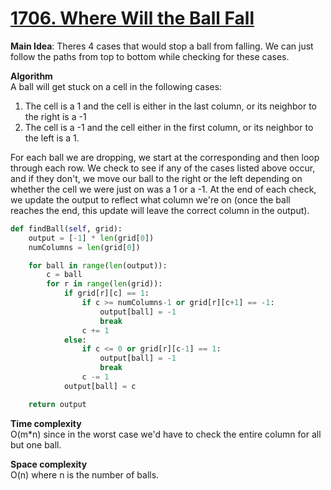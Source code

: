 # [1706. Where Will the Ball Fall](https://leetcode.com/problems/where-will-the-ball-fall/)

**Main Idea**: Theres 4 cases that would stop a ball from falling. We can just follow the paths from top to bottom while checking for these cases.

**Algorithm**  
A ball will get stuck on a cell in the following cases:

1. The cell is a 1 and the cell is either in the last column, or its neighbor to the right is a -1
2. The cell is a -1 and the cell either in the first column, or its neighbor to the left is a 1.

For each ball we are dropping, we start at the corresponding and then loop through each row. We check to see if any of the cases listed above occur, and if they don't, we move our ball to the right or the left depending on whether the cell we were just on was a 1 or a -1. At the end of each check, we update the output to reflect what column we're on (once the ball reaches the end, this update will leave the correct column in the output).

```python
def findBall(self, grid):
    output = [-1] * len(grid[0])
    numColumns = len(grid[0])

    for ball in range(len(output)):
        c = ball
        for r in range(len(grid)):
            if grid[r][c] == 1:
                if c >= numColumns-1 or grid[r][c+1] == -1:
                    output[ball] = -1
                    break
                c += 1
            else:
                if c <= 0 or grid[r][c-1] == 1:
                    output[ball] = -1
                    break
                c -= 1
            output[ball] = c

    return output
```

**Time complexity**  
O(m*n) since in the worst case we'd have to check the entire column for all but one ball.

**Space complexity**  
O(n) where n is the number of balls.
